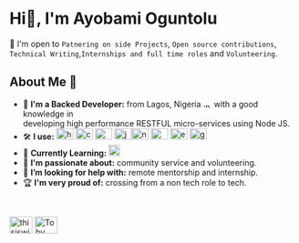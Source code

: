 # Hi👋, I'm Ayobami Oguntolu

👐 I'm open to `Patnering on side Projects`, `Open source contributions`, <br> `Technical Writing`,`Internships and full time roles` and `Volunteering`.

## About Me 🚀

- 📍 <b>I'm a Backed Developer:</b> from Lagos, Nigeria <img align="center" src="https://encrypted-tbn0.gstatic.com/images?q=tbn:ANd9GcR-bOp18od9O_l_LRYbnZQ7bdLNwZ6NUuvcAA2lxVrJQkaLgL4YTkfL10BE0YoYiNskT14&usqp=CAU" alt=":nigeria:" height="10" width="15" /> with a good knowledge in <br>developing high performance RESTFUL micro-services using Node JS.
- 🛠 <b>I use:</b> <img src="https://www.vectorlogo.zone/logos/w3_html5/w3_html5-icon.svg" alt="html5" width="30" height="20"/> <img src="https://www.vectorlogo.zone/logos/w3_css/w3_css-icon.svg" alt="css3" width="30" height="20"/> <img src="https://www.vectorlogo.zone/logos/sass-lang/sass-lang-icon.svg" width="30" height="20"/> <img src="https://www.vectorlogo.zone/logos/javascript/javascript-icon.svg" alt="javascript" width="30" height="20"/><img src="https://www.vectorlogo.zone/logos/nodejs/nodejs-icon.svg" alt="nodejs" width="30" height="20"/> <img src="https://www.vectorlogo.zone/logos/mongodb/mongodb-icon.svg" alt="mongodb" width="30" height="20"/> <img src="https://www.vectorlogo.zone/logos/expressjs/expressjs-icon.svg" alt="expressjs" width="30" height="20"/> <img src="https://www.vectorlogo.zone/logos/git-scm/git-scm-icon.svg" alt="git" width="30" height="20"/>
- 🌱 <b>Currently Learning:</b> <img src="https://www.vectorlogo.zone/logos/typescriptlang/typescriptlang-icon.svg" alt="typescript" width="20" height="20"/>
- 💜 <b>I'm passionate about:</b> community service and volunteering.
- 🤔 <b>I’m looking for help with:</b> remote mentorship and internship.
- 🏆 <b>I'm very proud of:</b> crossing from a non tech role to tech.

<br>
<p align="left">
<a href="https://twitter.com/Olaoluwa_d_name" target="_blank"><img align="center" src="https://cdn.jsdelivr.net/npm/simple-icons@3.0.1/icons/twitter.svg" alt="thisiswilltobs" height="30" width="40" /></a>
<a href="https://www.linkedin.com/in/ayobami-oguntolu-33665b144/" target="_blank"><img align="center" src="https://cdn.jsdelivr.net/npm/simple-icons@3.0.1/icons/linkedin.svg" alt="Toby William" height="30" width="40" /></a>
</p>
